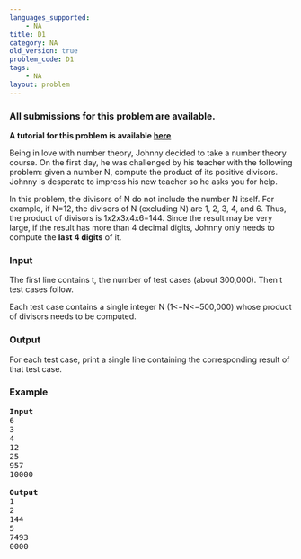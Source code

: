 ```yaml
---
languages_supported:
    - NA
title: D1
category: NA
old_version: true
problem_code: D1
tags:
    - NA
layout: problem
---
```

###  All submissions for this problem are available. 

**A tutorial for this problem is available [here](/wiki/tutorial-product-divisors "here")**

Being in love with number theory, Johnny decided to take a number theory course. On the first day, he was challenged by his teacher with the following problem: given a number N, compute the product of its positive divisors. Johnny is desperate to impress his new teacher so he asks you for help.

In this problem, the divisors of N do not include the number N itself. For example, if N=12, the divisors of N (excluding N) are 1, 2, 3, 4, and 6. Thus, the product of divisors is 1x2x3x4x6=144. Since the result may be very large, if the result has more than 4 decimal digits, Johnny only needs to compute the **last 4 digits** of it.

### Input

The first line contains t, the number of test cases (about 300,000). Then t test cases follow.

Each test case contains a single integer N (1<=N<=500,000) whose product of divisors needs to be computed.

### Output

For each test case, print a single line containing the corresponding result of that test case.

### Example

<pre><b>Input</b>
6
3
4
12
25
957
10000

<b>Output</b>
1
2
144
5
7493
0000

</pre>
